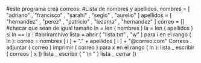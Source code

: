 #este programa crea correos:
#Lista de nombres y apellidos.
nombres = [ "adriano" , "francisco" , "sarahi" , "segio" , "aurelio" ]
apellidos = [ "hernandez" , "perez" , "patricio" , "lezama" , "hernandez" ]
correo = []
#checar que sean de igual tamaño
ln = len ( nombres )
la = len ( apellidos )
si  ln  == la :
    #abrirarchivo
    lista = abrir ( "lista.txt" , "w" )
    para  i  en el  rango ( ln ):
     correo = nombres [ i ] +  "." + apellidos [ i ] + "@correo.com"
     Correos . adjuntar ( correo )
     imprimir ( correo )
para  x  en el  rango ( ln ):
    lista _ escribir ( correos [ x ])
    lista _ escribir ( " \n " )
lista _ cerrar ()
